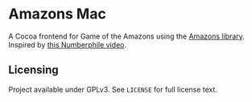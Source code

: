 # Amazons Mac

A Cocoa frontend for Game of the Amazons using the [Amazons library](https://github.com/Arc676/Amazons). Inspired by [this Numberphile video](https://www.youtube.com/watch?v=kjSOSeRZVNg).

## Licensing

Project available under GPLv3. See `LICENSE` for full license text.
